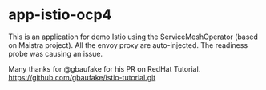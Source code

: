 # app-istio-ocp4

This is an application for demo Istio using the ServiceMeshOperator (based on Maistra project).
All the envoy proxy are auto-injected. 
The readiness probe was causing an issue.

Many thanks for @gbaufake for his PR on RedHat Tutorial. https://github.com/gbaufake/istio-tutorial.git
